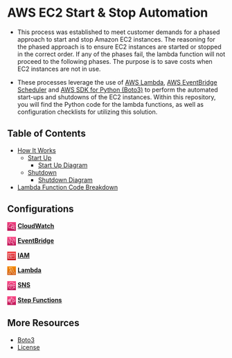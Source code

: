 # AWS EC2 Start & Stop Automation

- This process was established to meet customer demands for a phased approach to start and stop Amazon EC2 instances. The reasoning for the phased approach is to ensure EC2 instances are started or stopped in the correct order. If any of the phases fail, the lambda function will not proceed to the following phases. The purpose is to save costs when EC2 instances are not in use. 

- These processes leverage the use of [AWS Lambda](https://docs.aws.amazon.com/lambda/latest/dg/welcome.html), [AWS EventBridge Scheduler](https://docs.aws.amazon.com/scheduler/latest/UserGuide/what-is-scheduler.html) and [AWS SDK for Python (Boto3)](https://boto3.amazonaws.com/v1/documentation/api/latest/index.html) to perform the automated start-ups and shutdowns of the EC2 instances. Within this repository, you will find the Python code for the lambda functions, as well as configuration checklists for utilizing this solution.

## Table of Contents
- [How It Works](/source/docs/flowdiagram.md)
  - [Start Up](/source/docs/flowdiagram.md#start-up)
    - [Start Up Diagram](/source/images/lambda_startup_diagram.PNG)
  - [Shutdown](/source/docs/flowdiagram.md#shutdown)
    - [Shutdown Diagram](/source/images/lambda_shutdown_diagram1.PNG) 
- [Lambda Function Code Breakdown]()

## Configurations

[<img align="center" src="/source/images/logos/CW_logo.PNG" width=4% height=4%>](how_to/cloudwatch/cw_config.md) 
[**CloudWatch**](how_to/cloudwatch/cw_config.md)

[<img align="center" src="/source/images/logos/eventbridge_logo.PNG" width=4% height=4%>](how_to/eventbridge/eventbridge_config.md) 
[**EventBridge**](how_to/eventbridge/eventbridge_config.md)

[<img align="center" src="/source/images/logos/IAM_logo.PNG" width=4% height=4%>](how_to/iam/iam_config.md)
[**IAM**](how_to/iam/iam_config.md)

[<img align="center" src="/source/images/logos/lambda_logo.PNG" width=4% height=4%>](how_to/lambda/lambda_config.md)
[**Lambda**](how_to/lambda/lambda_config.md)

[<img align="center" src="/source/images/logos/SNS_logo.PNG" width=4% height=4%>](how_to/sns/sns_config.md)
[**SNS**](how_to/sns/sns_config.md)

[<img align="center" src="/source/images/logos/Step_Functions_Logo.PNG" width=4% height=4%>](how_to/step_functions/step_functions_config.md)
[**Step Functions**](how_to/step_functions/step_functions_config.md)

## More Resources
- [Boto3](https://github.com/boto/boto3#readme)
- [License](LICENSE)
